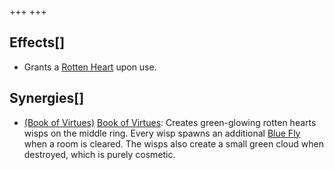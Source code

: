 +++
+++

Effects[]
---------


* Grants a [Rotten Heart](/wiki/Hearts#Rotten_Heart "Hearts") upon use.


Synergies[]
-----------


* [(Book of Virtues)](/wiki/Book_of_Virtues "Book of Virtues") [Book of Virtues](/wiki/Book_of_Virtues "Book of Virtues"): Creates green-glowing rotten hearts wisps on the middle ring. Every wisp spawns an additional [Blue Fly](/wiki/Familiar#Blue_Flies "Familiar") when a room is cleared. The wisps also create a small green cloud when destroyed, which is purely cosmetic.


